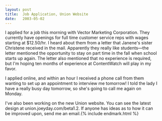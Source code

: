 ```yaml
---
layout:	post
title:	Job Application, Union Website
date:	2003-05-02
---
```


I applied for a job this morning with Vector Marketing Corporation. They currently have openings for full time customer service reps with wages starting at $12.50/hr. I heard about them from a letter that Janene's sister Christene received in the mail. Apparently they really like students—the letter mentioned the opportunity to stay on part time in the fall when school starts up again. The letter also mentioned that no experience is required, but I'm hoping ten months of experience at ContentWatch will play in my favor.

I applied online, and within an hour I received a phone call from them wanting to set up an appointment to interview me tomorrow! I told the lady I have a really busy day tomorrow, so she's going to call me again on Monday.

I've also been working on the new Union website. You can see the latest design at union.joeyday.com/beta1.2. If anyone has ideas as to how it can be improved upon, send me an email.{% include endmark.html %}